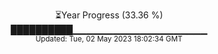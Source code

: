 <p align="center">
⏳Year Progress (33.36 %) <br>
██████████▁▁▁▁▁▁▁▁▁▁▁▁▁▁▁▁▁▁▁▁ <br>
<sub>Updated: Tue, 02 May 2023 18:02:34 GMT</sub>
</p>

